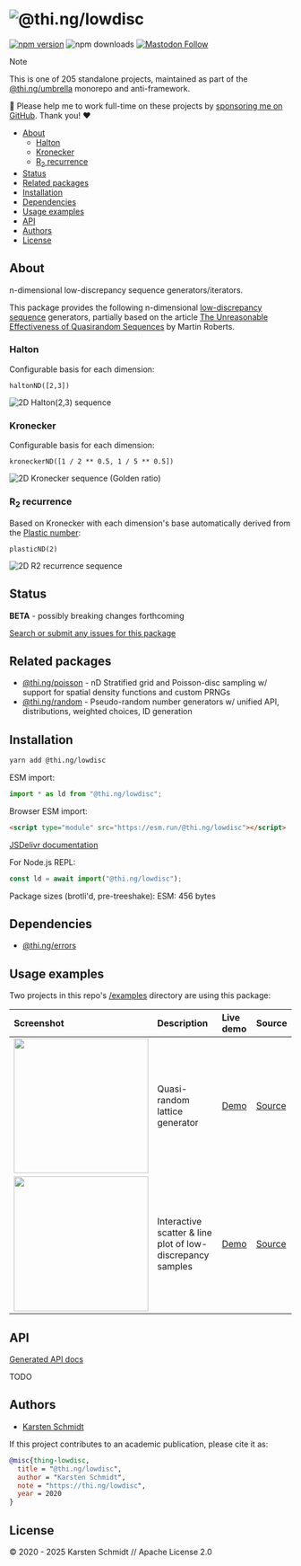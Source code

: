 <!-- This file is generated - DO NOT EDIT! -->
<!-- Please see: https://github.com/thi-ng/umbrella/blob/develop/CONTRIBUTING.md#changes-to-readme-files -->
# ![@thi.ng/lowdisc](https://raw.githubusercontent.com/thi-ng/umbrella/develop/assets/banners/thing-lowdisc.svg?54818180)

[![npm version](https://img.shields.io/npm/v/@thi.ng/lowdisc.svg)](https://www.npmjs.com/package/@thi.ng/lowdisc)
![npm downloads](https://img.shields.io/npm/dm/@thi.ng/lowdisc.svg)
[![Mastodon Follow](https://img.shields.io/mastodon/follow/109331703950160316?domain=https%3A%2F%2Fmastodon.thi.ng&style=social)](https://mastodon.thi.ng/@toxi)

> [!NOTE]
> This is one of 205 standalone projects, maintained as part
> of the [@thi.ng/umbrella](https://github.com/thi-ng/umbrella/) monorepo
> and anti-framework.
>
> 🚀 Please help me to work full-time on these projects by [sponsoring me on
> GitHub](https://github.com/sponsors/postspectacular). Thank you! ❤️

- [About](#about)
  - [Halton](#halton)
  - [Kronecker](#kronecker)
  - [R<sub>2</sub> recurrence](#rsub2sub-recurrence)
- [Status](#status)
- [Related packages](#related-packages)
- [Installation](#installation)
- [Dependencies](#dependencies)
- [Usage examples](#usage-examples)
- [API](#api)
- [Authors](#authors)
- [License](#license)

## About

n-dimensional low-discrepancy sequence generators/iterators.

This package provides the following n-dimensional [low-discrepancy
sequence](https://en.wikipedia.org/wiki/Low-discrepancy_sequence) generators,
partially based on the article [The Unreasonable Effectiveness of Quasirandom
Sequences](http://extremelearning.com.au/unreasonable-effectiveness-of-quasirandom-sequences/)
by Martin Roberts.

### Halton

Configurable basis for each dimension:

`haltonND([2,3])`

![2D Halton(2,3) sequence](https://raw.githubusercontent.com/thi-ng/umbrella/develop/assets/lowdisc/ld-halton-small.gif)

### Kronecker

Configurable basis for each dimension:

`kroneckerND([1 / 2 ** 0.5, 1 / 5 ** 0.5])`

![2D Kronecker sequence (Golden ratio)](https://raw.githubusercontent.com/thi-ng/umbrella/develop/assets/lowdisc/ld-kronecker-small.gif)

### R<sub>2</sub> recurrence

Based on Kronecker with each dimension's base automatically derived from the
[Plastic number](https://en.wikipedia.org/wiki/Plastic_number):

`plasticND(2)`

![2D R2 recurrence sequence](https://raw.githubusercontent.com/thi-ng/umbrella/develop/assets/lowdisc/ld-plastic-small.gif)

## Status

**BETA** - possibly breaking changes forthcoming

[Search or submit any issues for this package](https://github.com/thi-ng/umbrella/issues?q=%5Blowdisc%5D+in%3Atitle)

## Related packages

- [@thi.ng/poisson](https://github.com/thi-ng/umbrella/tree/develop/packages/poisson) - nD Stratified grid and Poisson-disc sampling w/ support for spatial density functions and custom PRNGs
- [@thi.ng/random](https://github.com/thi-ng/umbrella/tree/develop/packages/random) - Pseudo-random number generators w/ unified API, distributions, weighted choices, ID generation

## Installation

```bash
yarn add @thi.ng/lowdisc
```

ESM import:

```ts
import * as ld from "@thi.ng/lowdisc";
```

Browser ESM import:

```html
<script type="module" src="https://esm.run/@thi.ng/lowdisc"></script>
```

[JSDelivr documentation](https://www.jsdelivr.com/)

For Node.js REPL:

```js
const ld = await import("@thi.ng/lowdisc");
```

Package sizes (brotli'd, pre-treeshake): ESM: 456 bytes

## Dependencies

- [@thi.ng/errors](https://github.com/thi-ng/umbrella/tree/develop/packages/errors)

## Usage examples

Two projects in this repo's
[/examples](https://github.com/thi-ng/umbrella/tree/develop/examples)
directory are using this package:

| Screenshot                                                                                                               | Description                                                | Live demo                                              | Source                                                                              |
|:-------------------------------------------------------------------------------------------------------------------------|:-----------------------------------------------------------|:-------------------------------------------------------|:------------------------------------------------------------------------------------|
| <img src="https://raw.githubusercontent.com/thi-ng/umbrella/develop/assets/examples/quasi-lattice.png" width="240"/>     | Quasi-random lattice generator                             | [Demo](https://demo.thi.ng/umbrella/quasi-lattice/)    | [Source](https://github.com/thi-ng/umbrella/tree/develop/examples/quasi-lattice)    |
| <img src="https://raw.githubusercontent.com/thi-ng/umbrella/develop/assets/examples/viz-scatter-plot.avif" width="240"/> | Interactive scatter & line plot of low-discrepancy samples | [Demo](https://demo.thi.ng/umbrella/viz-scatter-plot/) | [Source](https://github.com/thi-ng/umbrella/tree/develop/examples/viz-scatter-plot) |

## API

[Generated API docs](https://docs.thi.ng/umbrella/lowdisc/)

TODO

## Authors

- [Karsten Schmidt](https://thi.ng)

If this project contributes to an academic publication, please cite it as:

```bibtex
@misc{thing-lowdisc,
  title = "@thi.ng/lowdisc",
  author = "Karsten Schmidt",
  note = "https://thi.ng/lowdisc",
  year = 2020
}
```

## License

&copy; 2020 - 2025 Karsten Schmidt // Apache License 2.0
